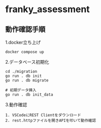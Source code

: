 # franky_assessment

## 動作確認手順

1.docker立ち上げ
```
docker compose up
```

2.データベース初期化
```
cd ./migration
go run . db init
go run . db migrate

# 初期データ挿入
go run . db init_data
```

3.動作確認
```
1. VSCodeにREST Clientをダウンロード
2. rest.httpファイルを開きAPIを叩いて動作確認
```